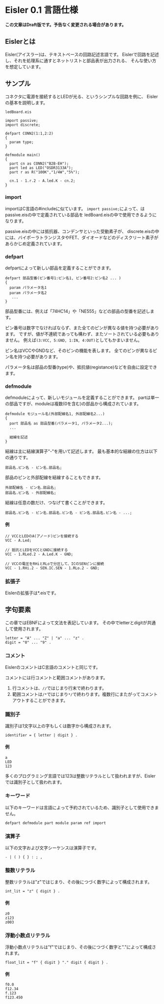# Eisler 0.1 言語仕様

**この文章はDraft版です。予告なく変更される場合があります。**

## Eislerとは

Eisler(アイスラー)は、テキストベースの回路記述言語です。
Eislerで回路を記述し、それを処理系に通すとネットリストと部品表が出力される、
そんな使い方を想定しています。

## サンプル

コネクタに電源を接続するとLEDが光る、というシンプルな回路を例に、
Eislerの基本を説明します。

`ledBoard.eis`
```
import passive;
import discrete;

defpart CONN2(1:1,2:2)
{
  param type;
}

defmodule main()
{
  part cn as CONN2("B2B-EH");
  part led as LED("OSDR3133A");
  part r as R("100K","1/4W","5%");

  cn.1 - 1.r.2 - A.led.K - cn.2;
}
```

### import

importはC言語の#includeに似ています。
`import passive;`によって、はpassive.eisの中で定義されている部品を
ledBoard.eisの中で使用できるようになります。

passive.eisの中には抵抗器、コンデンサといった受動素子が、
discrete.eisの中には、バイポーラトランジスタやFET、ダイオードなどのディスクリート素子が
あらかじめ定義されています。

### defpart

defpartによって新しい部品を定義することができます。

```
defpart 部品型番(ピン番号1:ピン名1, ピン番号2:ピン名2 ... )
{
  param パラメータ名1
  param パラメータ名2
   ...
}
```

部品型番には、例えば「74HC14」や「NE555」などの部品の型番を記述します。

ピン番号は数字でなければならず、また全てのピンが異なる値を持つ必要があります。
ですが、値が不連続であっても構わず、またソートされている必要もありません。
例えば`(3:VCC, 5:GND, 1:IN, 4:OUT)`としてもかまいません。

ピン名はVCCやGNDなど、そのピンの機能を表します。
全てのピンが異なるピン名を持つ必要があります。

パラメータ名は部品の型番(type)や、抵抗値(registance)などを自由に設定できます。

### defmodule

defmoduleによって、新しいモジュールを定義することができます。
partは単一の部品ですが、moduleは複数(0を含む)の部品から構成されています。

```
defmodule モジュール名(外部配線名1, 外部配線名2...)
{
  part 部品名 as 部品型番(パラメータ1, パラメータ2...);
  ...

  結線を記述
}
```

結線は主に結線演算子"-"を用いて記述します。
最も基本的な結線の仕方は以下の通りです。

```
部品名.ピン名 - ピン名.部品名;
```

部品のピンと外部配線を結線することもできます。

```
外部配線名 - ピン名.部品名;
部品名.ピン名 - 外部配線名;
```

結線は任意の数だけ、つなげて書くことができます。

```
部品名.ピン名 - ピン名.部品名.ピン名 - ピン名.部品名.ピン名 - ...;
```

#### 例

```
// VCCとLEDのA(アノード)ピンを接続する
VCC - A.Led;

// 抵抗とLEDをVCCとGNDに接続する
VCC - 1.RLed.2 - A.Led.K - GND;

// VCCの電圧をRHiとRLoで分圧して、ICのSENピンに接続
VCC - 1.RHi.2 - SEN.IC.SEN - 1.RLo.2 - GND;
```

### 拡張子

Eislerの拡張子は*.eisです。

## 字句要素

この章ではEBNFによって文法を表記しています。
その中でletterとdigitが共通して使用されます。

```
letter = "A" ... "Z" | "a" ... "z" .
digit = "0" ... "9" .
```

### コメント

EislerのコメントはC言語のコメントと同じです。

コメントには行コメントと範囲コメントがあります。
1. 行コメントは、`//`ではじまり行末で終わります。
1. 範囲コメントは`/*`ではじまり`*/`で終わります。複数行にまたがってコメントアウトすることができます。

### 識別子

識別子は1文字以上の字もしくは数字から構成されます。

```
identifier = { letter | digit } .
```

#### 例

```
a
LED
123
```

多くのプログラミング言語では123は整数リテラルとして扱われますが、Eislerでは識別子として扱われます。

### キーワード

以下のキーワードは言語によって予約されているため、識別子として使用できません。

```
defpart defmodule part module param ref import

```

### 演算子

以下の文字および文字シーケンスは演算子です。

```
- | ( ) { } : ; ,
```

### 整数リテラル

整数リテラルは"z"ではじまり、その後につづく数字によって構成されます。

```
int_lit = "z" { digit } .
```

#### 例

```
z0
z123
z003
```

### 浮動小数点リテラル

浮動小数点リテラルは"f"ではじまり、その後につづく数字と"."によって構成されます。

```
float_lit = "f" { digit } "." digit { digit } .
```

#### 例

```
f0.0
f12.34
f.123
f123.450
```
